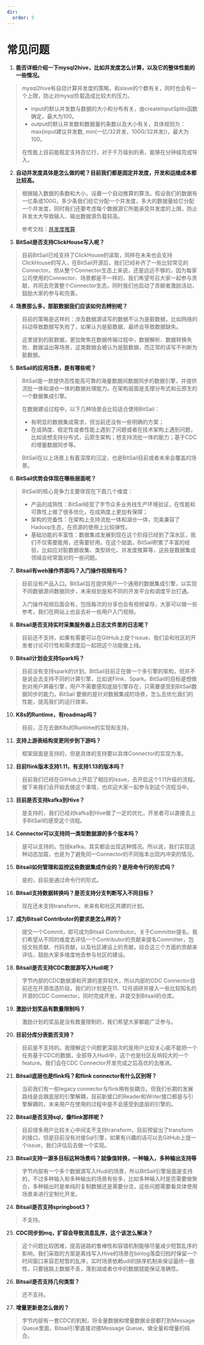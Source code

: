 ```yaml
---
dir:
  order: 5
---
```


# 常见问题
1. **能否详细介绍一下mysql2hive，比如并发度怎么计算，以及它的整体性能的一些情况。**

> mysql2hive有自动计算并发度的策略，和slave的个数有关，同时也会有一个上限，防止对mysql负载造成比较大的压力。
>
> - input的默认并发数与数据的大小和分布有关，由createInputSplits函数确定，最大为100。
> - output的默认并发数和数据量的条数以及大小有关，具体规则为：max(input建议并发数, min(一亿/32并发，100G/32并发))，最大为100。
>
> 在性能上目前能稳定支持百亿行，对于千万级别的表，能够在分钟级完成导入。

2. **自动并发度具体是怎么做的呢？目前我们都是固定并发度，开发和运维成本都比较高。**

> 根据输入数据的条数和大小，设置一个自动推算的算法。假设我们的数据有一亿条或100G，多少条我们给它分配一个并发度，多大的数据量给它分配一个并发度，同时我们还要考虑每个数据源它所能承受并发度的上限，防止并发太大导致输入、输出数据源负载较高。
> 
> 参考文档：[并发度推算](parallelism.md)

3. **BitSail是否支持ClickHouse写入呢？**

> 目前BitSail已经支持了ClickHouse的读取，同样在未来也会支持ClickHouse的写入，在BitSail开源后，我们已经补齐了一些比较常见的Connector。但从整个Connector生态上来说，还是远远不够的，因为每家公司使用的Connector、场景都是不一样的，我们希望号召大家一起参与贡献，共同去完善整个Connector生态，同时我们也启动了贡献者激励活动，鼓励大家的参与和完善。

4. **场景那么多，那脏数据我们应该如何去辨别呢？**

> 目前的策略是这样的：涉及数据源读写的数据不认为是脏数据，比如网络的抖动导致数据写失败了，如果认为是脏数据，最终会导致数据缺失。
>
>  这里提到的脏数据，更加聚焦在数据传输过程中，数据解析、数据转换失败、数据溢出等场景，这类数据会被认为是脏数据，而正常的读写不判断为脏数据。

5. **BitSail的应用场景，是有哪些呢？**

> BitSail是一款提供高性能高可靠的海量数据间数据同步的数据引擎，并提供流批一体和湖仓一体的数据处理能力。在架构层面是支撑分布式和云原生的一个数据集成引擎。
>
> 在数据建设过程中，以下几种场景会比较适合使用BitSail：
>
> - 有明显的数据集成需求，但当前还没有一些明确的方案；
> - 在成熟度、稳定性或者性能上遇到了问题或者在技术架构上遇到问题，比如说想支持分布式，云原生架构；想支持流批一体的能力；基于CDC的增量数据同步等。
>
> BitSail在以上场景上有着深厚的沉淀，也是BitSail目前或者未来会覆盖的场景。

6. **BitSail优势会体现在哪些层面呢？**

> BitSail的核心竞争力主要体现在下面几个维度：
>
> - 产品的成熟性：BitSail经受了字节众多业务线生产环境验证，在性能和可靠性上做了很多优化，在成熟度上更加有保障；
> - 架构的完备性：在架构上支持流批一体和湖仓一体，完美兼容了Hadoop生态，在资源的使用上比较弹性。
> - 基础功能的丰富性：数据集成发展到现在这个阶段已经到了深水区，我们不仅需要能用，还需要好用。在这个层面，BitSail积累了丰富的经验，比如应对脏数据收集、类型转化、并发度推算等，这些是数据集成领域会经常面对的一些问题。

7. **Bitsail有web操作界面吗？入门操作视频有吗？**

> 目前没有产品入口。BitSail旨在提供用户一个通用的数据集成引擎，以实现不同数据源间数据同步，未来规划是和不同的开发平台和调度平台打通。
>
> 入门操作视频后面会有，包括每次的分享也会有视频留存，大家可以做一些参考，我们在网站上也会去补一些用户入门视频。

8. **Bitsail是否支持实时采集服务器上日志文件里的日志呢？**

> 目前还不支持，如果有需要可以在GitHub上提个issue，我们会和社区的开发者讨论可行性和需求度后一起把这个功能做上线。

9. **Bitsail计划会支持Spark吗？**

> 目前没有支持spark的计划。BitSail目前正在做一个多引擎的架构，但并不是说会去支持不同的计算引擎，比如说Flink、Spark。BitSail的目标是想做到对用户屏蔽引擎，用户不需要感知底层引擎存在，只需要感受到BitSail数据同步的能力。BitSail 要做的是针对数据集成的场景，怎么去优化我们的性能，提高我们的运行效率。

10. **K8s的Runtime，有roadmap吗？**

> 目前，正在去做K8s的Runtime的实现和支持。

11. **支持上游表结构变更同步到下游吗？**

> 框架层面是支持的，但是具体的支持要以具体Connector的实现为准。

12. **目前flink版本支持1.11，有支持1.13的版本吗？**

> 目前我们已经在GitHub上开启了相应的issue，去开启这个1.11升级的流程。接下来我们会开始去做这个事情，也欢迎大家一起参与到这个流程当中。

13. **目前是否支持kafka到Hive？**

> 是支持的，我们已经对kafka到Hive做了一定的优化，开发者可以直接去上手BitSail的感受这个流程。

14. **Connector可以支持同一类型数据源的多个版本吗？**

> 是可以支持的。包括kafka，其实都会出现这种情况。所以说，我们实现这种动态加载，也是为了避免同一Connector的不同版本出现内冲突的情况。

15. **Bitsail如何管理和监控这些数据集成作业的？是用命令行的形式吗？**

> 是的，目前是通过命令行的形式。

16. **Bitsail支持数据转换吗？是否支持分支判断写入不同目标？**

> 现在还未支持transform，未来有和社区共建的计划。

17. **成为Bitsail Contributor的要求是怎么样的？**

> 提交一个Commit，即可成为Bitsail Contributor。关于Committer提名，我们希望从不同的维度去评估一个Contributor的贡献来提名Committer，包括文档贡献、代码贡献，以及社区建设上的贡献，综合这三个方面的贡献来评估，鼓励大家多维度地去参与社区的建设。

18. **Bitsail是否支持CDC数据源写入Hudi呢？**

> 字节内部的CDC数据源和开源的差异较大，所以内部的CDC Connector目前还在开源改造阶段，我们的计划是在11、12月调研并接入一些比较知名的开源的CDC Connector，同时完成开发，并提交到Bitsail的仓库。

19. **激励计划奖品有数量限制吗？**

> 激励计划的奖品是没有数量限制的，我们希望大家都能广泛参与。

20. **目前分库分表能否支持？**

> 目前是不支持的。我理解这个问题更深层次的是用户比较关心能不能把一个任务基于CDC的数据，全部导入Hudi中，这个也是社区反响较大的一个feature。我们会在CDC Connector开发完成之后高优的去推进。

21. **Bitsail底层也是flink吗？和flink connector有什么区别呀？**

> 当前我们有一些legacy connector与flink稍有些耦合。但我们长期的发展路线是会跟底层的引擎解耦，目前新接口的Reader和Writer接口都是与引擎解耦的，未来用户在使用的过程中是不会感受到底层的引擎的。

22. **Bitsail是否支持sql，像flink那样呢？**

> 目前很多用户比较关心中间支不支持transform，目前预留出了transform的接口，但是目前没有对接Sql引擎，如果有兴趣的话可以去GitHub上提一个issue，我们评估后去做一个实现。

23. **Bitsail支持一源多目标这种场景吗？就像值转换，一种输入，多种输出支持等**

> 字节内部有一个多个数据源写入Hudi的场景，所以BitSail引擎层面是支持的，不过多种输入和多种输出的场景有些多，比如多种输入时是否需要做聚合，多种输出时是单纯的复制数据还是需要分流，这些问题需要看具体使用场景来进行定制化开发。

24. **Bitsail是否支持springboot3？**

> 不支持。

25. **CDC同步到mq，扩容会导致消息乱序，这个该怎么解决？**

> 这个问题比较困难，提高链路的鲁棒性和容错机制能够尽量减少短暂乱序的影响，我们采取的方案是离线写入Hive的场景在binlog落盘归档时保留一个时间窗口来容忍短暂的乱序，实时场景依赖udi的排序机制来保证最终一致性，只要链路上数据不丢，落到湖或者仓中的数据就能保证准确性。

26. **Bitsail是否支持几何类型？**

> 还不支持。

27. **增量更新是怎么做的？**

> 字节内部有一套CDC的机制，将全量数据和增量数据全部都打到Message Queue里面，Bitsail引擎直接对接Message Queue，做全量和增量的结合。